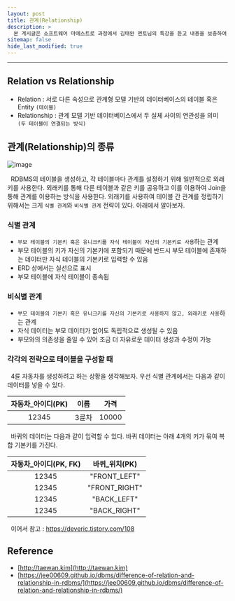 ```yaml
---
layout: post
title: 관계(Relationship)
description: >
  본 게시글은 소프트웨어 마에스트로 과정에서 김태완 멘토님의 특강을 듣고 내용을 보충하여 작성한 내용입니다.
sitemap: false
hide_last_modified: true
---
```


---

## Relation vs Relationship

- Relation : 서로 다른 속성으로 관계형 모델 기반의 데이터베이스의 테이블 혹은 Entity `(테이블)`
- Relationship : 관계 모델 기반 데이터베이스에서 두 실체 사이의 연관성을 의미 `(두 테이블이 연결되는 방식)`

## 관계(Relationship)의 종류

![image](https://user-images.githubusercontent.com/68031450/237739053-68595332-bf81-4ec5-b0bd-0d005cc266d4.png)

&nbsp; RDBMS의 테이블을 생성하고, 각 테이블마다 관계를 설정하기 위해 일반적으로 외래키를 사용한다. 외래키를 통해 다른 테이블과 같은 키를 공유하고 이를 이용하여 Join을 통해 관계를 이용하는 방식을 사용한다. 외래키를 사용하여 테이블 간 관계를 정립하기 위해서는 크게 `식별 관계`와 `비식별 관계` 전략이 있다. 아래에서 알아보자.

### 식별 관계

- `부모 테이블의 기본키 혹은 유니크키를 자식 테이블이 자신의 기본키로 사용`하는 관계
- 부모 테이블의 키가 자신의 기본키에 포함되기 때문에 반드시 부모 테이블에 존재하는 데이터만 자식 테이블의 기본키로 입력할 수 있음
- ERD 상에서는 실선으로 표시
- 부모 테이블에 자식 테이블이 종속됨

### 비식별 관계

- `부모 테이블의 기본키 혹은 유니크키를 자신의 기본키로 사용하지 않고, 외래키로 사용`하는 관계
- 자식 데이터는 부모 데이터가 없어도 독립적으로 생성될 수 있음
- 부모와의 의존성을 줄일 수 있어 조금 더 자유로운 데이터 생성과 수정이 가능

### 각각의 전략으로 테이블을 구성할 때

&nbsp; 4륜 자동차를 생성하려고 하는 상황을 생각해보자. 우선 식별 관계에서는 다음과 같이 데이터를 넣을 수 있다.

| 자동차\_아이디(PK) | 이름  | 가격  |
| :----------------: | :---: | :---: |
|       12345        | 3륜차 | 10000 |

&nbsp; 바퀴의 데이터는 다음과 같이 입력할 수 있다. 바퀴 데이터는 아래 4개의 키가 묶여 복합 기본키를 가진다.

| 자동차\_아이디(PK, FK) | 바퀴\_위치(PK) |
| :--------------------: | :------------: |
|         12345          |  "FRONT_LEFT"  |
|         12345          | "FRONT_RIGHT"  |
|         12345          |  "BACK_LEFT"   |
|         12345          |  "BACK_RIGHT"  |

&nbsp; 이어서 참고 : https://deveric.tistory.com/108

## Reference

- [http://taewan.kim](http://taewan.kim)
- [https://jee00609.github.io/dbms/difference-of-relation-and-relationship-in-rdbms/](https://jee00609.github.io/dbms/difference-of-relation-and-relationship-in-rdbms/)
